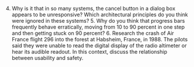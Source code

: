 4. Why is it that in so many systems, the cancel button in a dialog box appears to be unresponsive? Which architectural principles do you think were ignored in these systems? 5. Why do you think that progress bars frequently behave erratically, moving from 10 to 90 percent in one step and then getting stuck on 90 percent? 6. Research the crash of Air France flight 296 into the forest at Habsheim, France, in 1988. The pilots said they were unable to read the digital display of the radio altimeter or hear its audible readout. In this context, discuss the relationship between usability and safety.